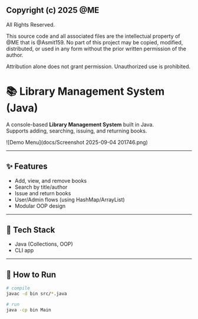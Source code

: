 ## Copyright (c) 2025 @ME

All Rights Reserved.

This source code and all associated files are the intellectual property of @ME that is @Asmit159.
No part of this project may be copied, modified, distributed, or used in any form
without the prior written permission of the author.

Attribution alone does not grant permission. Unauthorized use is prohibited.

# 📚 Library Management System (Java)

A console-based **Library Management System** built in Java.  
Supports adding, searching, issuing, and returning books.  

![Demo Menu](docs/Screenshot 2025-09-04 201746.png)

---

## ✨ Features
- Add, view, and remove books  
- Search by title/author  
- Issue and return books  
- User/Admin flows (using HashMap/ArrayList)  
- Modular OOP design  

---

## 🧱 Tech Stack
- Java (Collections, OOP)  
- CLI app  

---

## 🚀 How to Run
```bash
# compile
javac -d bin src/*.java

# run
java -cp bin Main
